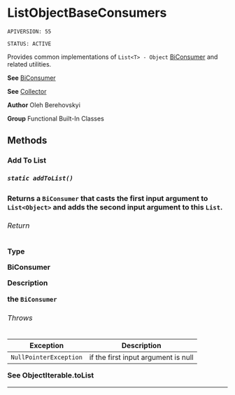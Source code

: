 # ListObjectBaseConsumers

`APIVERSION: 55`

`STATUS: ACTIVE`

Provides common implementations of `List<T> - Object` [BiConsumer](/docs/Functional-Abstract-Classes/BiConsumer.md) and related utilities.


**See** [BiConsumer](/docs/Functional-Abstract-Classes/BiConsumer.md)


**See** [Collector](/docs/Functional-Abstract-Classes/Collector.md)


**Author** Oleh Berehovskyi


**Group** Functional Built-In Classes

## Methods
### Add To List<Object>
##### `static addToList()`

Returns a `BiConsumer` that casts the first input argument to `List<Object>` and adds the second input argument to this `List`.

###### Return

**Type**

BiConsumer

**Description**

the `BiConsumer`

###### Throws
|Exception|Description|
|---|---|
|`NullPointerException`|if the first input argument is null|


**See** ObjectIterable.toList

---
